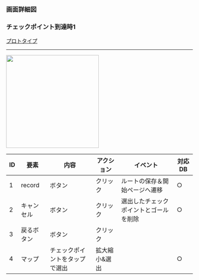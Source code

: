 ### 画面詳細図
### チェックポイント到達時1
[プロトタイプ](https://www.figma.com/file/YLXi0XXJfyq6239uKAU8LF/cyclinger?node-id=0%3A1)
*****
<img src="./image/チェックポイント到達時1.png" width="250">

|ID|要素|内容|アクション|イベント|対応DB|
|--|----|----|---------|--------|------|
|1|record|ボタン|クリック|ルートの保存＆開始ページへ遷移|○|
|2|キャンセル|ボタン|クリック|選出したチェックポイントとゴールを削除|○|
|3|戻るボタン|ボタン|クリック|||
|4|マップ|チェックポイントをタップで選出|拡大縮小&選出||○|
